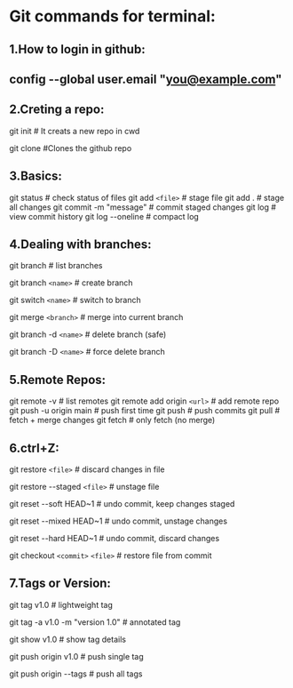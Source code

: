 # Git commands for terminal:

## 1.How to login in github:

## config --global user.email "you@example.com"

## 2.Creting a repo:

git init # It creats a new repo in cwd

git clone #Clones the github repo

## 3.Basics:

git status                  # check status of files
git add `<file>`              # stage file
git add .                   # stage all changes
git commit -m "message"     # commit staged changes
git log                     # view commit history
git log --oneline           # compact log

## 4.Dealing with branches:

git branch                  # list branches

git branch `<name>`           # create branch

git switch `<name>`           #  switch to branch

git merge `<branch>`          # merge into current branch

git branch -d `<name>`        # delete branch (safe)

git branch -D `<name>`        # force delete branch

## 5.Remote Repos:

git remote -v                       # list remotes
git remote add origin `<url>`         # add remote repo
git push -u origin main             # push first time
git push                            # push commits
git pull                            # fetch + merge changes
git fetch                           # only fetch (no merge)

## 6.ctrl+Z:

git restore `<file>`                  # discard changes in file

git restore --staged `<file>`         # unstage file

git reset --soft HEAD~1             # undo commit, keep changes staged

git reset --mixed HEAD~1            # undo commit, unstage changes

git reset --hard HEAD~1             # undo commit, discard changes

git checkout `<commit>` `<file>`        # restore file from commit

## 7.Tags or Version:

git tag v1.0                        # lightweight tag

git tag -a v1.0 -m "version 1.0"    # annotated tag

git show v1.0                       # show tag details

git push origin v1.0                # push single tag

git push origin --tags              # push all tags

